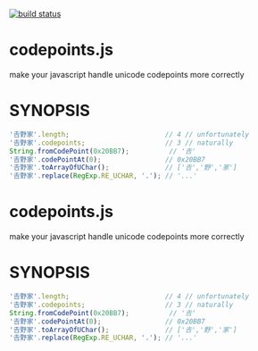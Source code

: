 [![build status](https://secure.travis-ci.org/dankogai/js-codepoints.png)](http://travis-ci.org/dankogai/js-codepoints)

codepoints.js
=============

make your javascript handle unicode codepoints more correctly

SYNOPSIS
========
````javascript
'𠮷野家'.length;                        // 4 // unfortunately
'𠮷野家'.codepoints;                    // 3 // naturally
String.fromCodePoint(0x20BB7);          // '𠮷'
'𠮷野家'.codePointAt(0);                // 0x20BB7
'𠮷野家'.toArrayOfUChar();              // ['𠮷','野','家']
'𠮷野家'.replace(RegExp.RE_UCHAR, '.'); // '...'
````
codepoints.js
=============

make your javascript handle unicode codepoints more correctly

SYNOPSIS
========
````javascript
'𠮷野家'.length;                        // 4 // unfortunately
'𠮷野家'.codepoints;                    // 3 // naturally
String.fromCodePoint(0x20BB7);          // '𠮷'
'𠮷野家'.codePointAt(0);                // 0x20BB7
'𠮷野家'.toArrayOfUChar();              // ['𠮷','野','家']
'𠮷野家'.replace(RegExp.RE_UCHAR, '.'); // '...'
````
